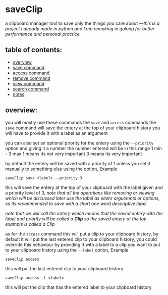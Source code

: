 # saveClip
a clipboard manager tool to save only the things you care about —*this is a project I already made in python and I am remaking in golang for better performance and personal practice*

## table of contents:
- [overview](#overview)
- [save command](#save-command)
- [access command](#access-command)
- [remove command](#remove-command)
- [view command](#view-command)
- [search command](#search-command)
- [notes](#notes)

## overview:
you will mostly use these commands the `save` and `access` commands
the `save` command will save the entery at the top of your clipboard history
you will have to provide it with a label as an argument


you can also set an optional priority for the entery using the `--priority` option
and giving it a number the number entered will be in this range 1 min - 3 max
1 means its not very important 3 means its very important


by default the entery will be saved with a priority of 1 unless you set it manually
to something else using the option, Example


`saveClip save <label> --priority 3`


this will save the entery at the top of your clipboard with the label given and a priority
level of 3, *note that all the operations like removing or viewing which will be discussed later
use the label as eitehr arguemnts or options, so its recommended to save with a short one word descriptive 
label*


*note that we will call the entery which means that the saved entery with the label and priority will 
be called a **Clip** so the saved entery at the top example is called a Clip*


as for the `access` command this will put a clip to your clipboard history, by default it will put
the last entered clip to your clipboard history, you could override this behaviour by providing it with
a label to a clip you want to put to your clipboard history using the `--label` option, Example


`saveClip access`


this will put the last entered clip to your clipboard history


`saveClip access -l <label>`

this will put the clip that has the entered label to your clipboard history
